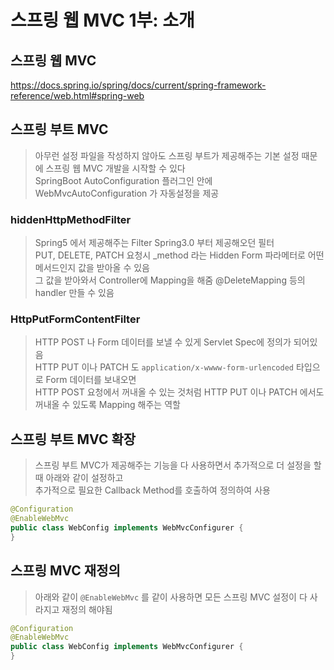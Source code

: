 # 스프링 웹 MVC 1부: 소개
## 스프링 웹 MVC
https://docs.spring.io/spring/docs/current/spring-framework-reference/web.html#spring-web

## 스프링 부트 MVC
> 아무런 설정 파일을 작성하지 않아도 스프링 부트가 제공해주는 기본 설정 때문에 스프링 웹 MVC 개발을 시작할 수 있다  
> SpringBoot AutoConfiguration 플러그인 안에 WebMvcAutoConfiguration 가 자동설정을 제공  

### hiddenHttpMethodFilter
> Spring5 에서 제공해주는 Filter Spring3.0 부터 제공해오던 필터  
> PUT, DELETE, PATCH 요청시 _method 라는 Hidden Form 파라메터로 어떤 메서드인지 값을 받아올 수 있음  
> 그 값을 받아와서 Controller에 Mapping을 해줌 @DeleteMapping 등의 handler 만들 수 있음  

### HttpPutFormContentFilter
> HTTP POST 나 Form 데이터를 보낼 수 있게 Servlet Spec에 정의가 되어있음  
> HTTP PUT 이나 PATCH 도 `application/x-wwww-form-urlencoded` 타입으로 Form 데이터를 보내오면  
> HTTP POST 요청에서 꺼내올 수 있는 것처럼 HTTP PUT 이나 PATCH 에서도 꺼내올 수 있도록 Mapping 해주는 역할  

## 스프링 부트 MVC 확장
> 스프링 부트 MVC가 제공해주는 기능을 다 사용하면서 추가적으로 더 설정을 할때 아래와 같이 설정하고  
> 추가적으로 필요한 Callback Method를 호출하여 정의하여 사용  
```java
@Configuration
@EnableWebMvc
public class WebConfig implements WebMvcConfigurer {
}
```

## 스프링 MVC 재정의
> 아래와 같이 `@EnableWebMvc` 를 같이 사용하면 모든 스프링 MVC 설정이 다 사라지고 재정의 해야됨  
```java
@Configuration
@EnableWebMvc
public class WebConfig implements WebMvcConfigurer {
}
```